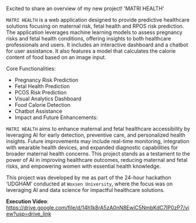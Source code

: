 Excited to share an overview of my new project! 'MATRI HEALTH'

`MATRI HEALTH` is a web application designed to provide predictive healthcare solutions focusing on maternal risk, fetal health and RPOS risk prediction. The application leverages machine learning models to assess pregnancy risks and fetal health conditions, offering insights to both healthcare professionals and users. It includes an interactive dashboard and a chatbot for user assistance. It also features a model that calculates the calorie content of food based on an image input.

Core Functionalities:

- Pregnancy Risk Prediction
- Fetal Health Prediction
- PCOS Risk Prediction
- Visual Analytics Dashboard
- Food Calorie Detection
- Chatbot Assistance
- Impact and Future Enhancements:

`MATRI HEALTH` aims to enhance maternal and fetal healthcare accessibility by leveraging AI for early detection, preventive care, and personalized health insights. Future improvements may include real-time monitoring, integration with wearable health devices, and expanded diagnostic capabilities for broader maternal health concerns. This project stands as a testament to the power of AI in improving healthcare outcomes, reducing maternal and fetal risks, and empowering women with essential health knowledge.

This project was developed by me as part of the 24-hour hackathon ‘UDGHAM’ conducted at `Woxsen University`, where the focus was on leveraging AI and data science for impactful healthcare solutions.

**Execution Video**: https://drive.google.com/file/d/14h1k8rA5zA0nN8EwiC5NmbKdC7IP0zP7/view?usp=drive_link
